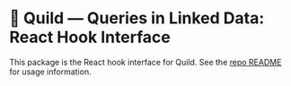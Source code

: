 # 🦔 Quild — Queries in Linked Data: React Hook Interface

This package is the React hook interface for Quild. See the [repo README](https://github.com/m-ld/quild/?tab=readme-ov-file#quildreact) for usage information.
